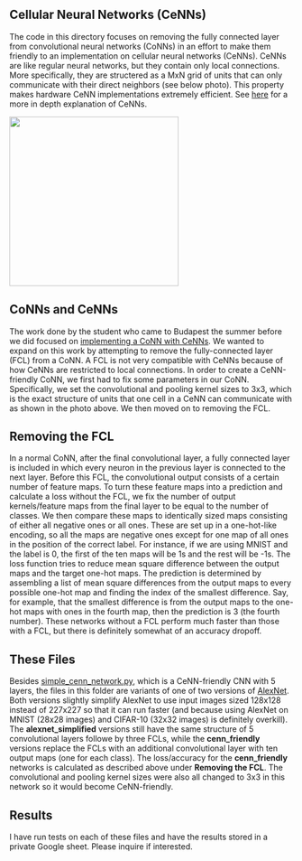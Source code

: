 ## Cellular Neural Networks (CeNNs)
The code in this directory focuses on removing the fully connected layer from
convolutional neural networks (CoNNs) in an effort to make them friendly to an 
implementation on cellular neural networks (CeNNs).  CeNNs are like regular neural
networks, but they contain only local connections.  More specifically, they are
structered as a MxN grid of units that can only communicate with their direct
neighbors (see below photo). This property makes hardware CeNN implementations
extremely efficient. See 
[here](http://www.scholarpedia.org/article/Cellular_neural_network) for a more in
depth explanation of CeNNs.

<img src="http://www.scholarpedia.org/w/images/6/64/CNN_2D.png" width="300">

## CoNNs and CeNNs
The work done by the student who came to Budapest the summer before we did focused
on [implementing a CoNN with CeNNs](https://www.date-conference.com/proceedings-archive/2017/html/7026.html).  We wanted to expand on this work by attempting to remove
the fully-connected layer (FCL) from a CoNN.  A FCL is not very compatible with
CeNNs because of how CeNNs are restricted to local connections.  In order to create
a CeNN-friendly CoNN, we first had to fix some parameters in our CoNN.  Specifically,
we set the convolutional and pooling kernel sizes to 3x3, which is the exact
structure of units that one cell in a CeNN can communicate with as shown in the photo
above.  We then moved on to removing the FCL.

## Removing the FCL
In a normal CoNN, after the final convolutional layer, a fully connected layer is
included in which every neuron in the previous layer is connected to the next layer.
Before this FCL, the convolutional output consists of a certain number of feature
maps.  To turn these feature maps into a prediction and calculate a loss without
the FCL, we fix the number of output kernels/feature maps from the final layer to
be equal to the number of classes.  We then compare these maps to identically sized
maps consisting of either all negative ones or all ones.  These are set up in a
one-hot-like encoding, so all the maps are negative ones except for one map of all
ones in the position of the correct label.  For instance, if we are using MNIST and
the label is 0, the first of the ten maps will be 1s and the rest will be -1s. The
loss function tries to reduce mean square difference between the output maps and the
target one-hot maps.  The prediction is determined by assembling a list of mean square
differences from the output maps to every possible one-hot map and finding the index
of the smallest difference.  Say, for example, that the smallest difference is
from the output maps to the one-hot maps with ones in the fourth map, then the
prediction is 3 (the fourth number).  These networks without a FCL perform much
faster than those with a FCL, but there is definitely somewhat of an accuracy
dropoff.

## These Files
Besides [simple_cenn_network.py](./simple_cenn_network.py), which is a CeNN-friendly
CNN with 5 layers, the files in this folder are variants of one of two versions of
[AlexNet](http://vision.stanford.edu/teaching/cs231b_spring1415/slides/alexnet_tugce_kyunghee.pdf).  Both versions slightly simplify AlexNet to use input images sized
128x128 instead of 227x227 so that it can run faster (and because using AlexNet on
MNIST (28x28 images) and CIFAR-10 (32x32 images) is definitely overkill). The
**alexnet\_simplified** versions still have the same structure of 5 convolutional
layers followe by three FCLs, while the **cenn\_friendly** versions replace the
FCLs with an additional convolutional layer with ten output maps (one for each
class). The loss/accuracy for the **cenn\_friendly** networks is calculated as
described above under **Removing the FCL**.  The convolutional and pooling kernel
sizes were also all changed to 3x3 in this network so it would become CeNN-friendly.

## Results
I have run tests on each of these files and have the results stored in a private
Google sheet.  Please inquire if interested.
